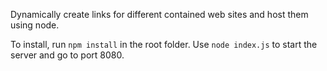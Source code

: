 Dynamically create links for different contained web sites and host them using node.

To install, run `npm install` in the root folder.  Use `node index.js` to start the server and go to port 8080.